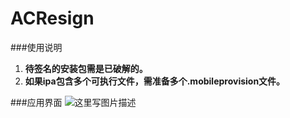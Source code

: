 # ACResign

###使用说明
1.  **待签名的安装包需是已破解的。**
2.  **如果ipa包含多个可执行文件，需准备多个.mobileprovision文件。**


###应用界面
![这里写图片描述](http://img.blog.csdn.net/20160802144809394)
